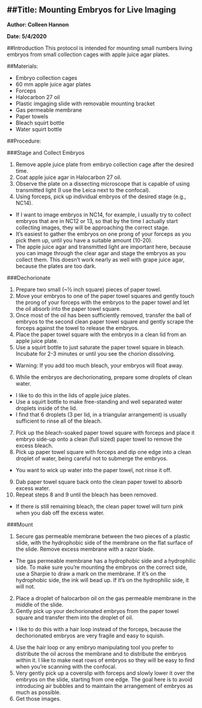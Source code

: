 ##Title: Mounting Embryos for Live Imaging
----
**Author: Colleen Hannon**

**Date: 5/4/2020**

##Introduction
This protocol is intended for mounting small numbers living embryos from small collection cages with apple juice agar plates.

##Materials: 

* Embryo collection cages
* 60 mm apple juice agar plates
* Forceps
* Halocarbon 27 oil
* Plastic imgaging slide with removable mounting bracket
* Gas permeable membrane 
* Paper towels
* Bleach squirt bottle
* Water squirt bottle

##Procedure:

###Stage and Collect Embryos
1. Remove apple juice plate from embryo collection cage after the desired time.
2. Coat apple juice agar in Halocarbon 27 oil.
3. Observe the plate on a dissecting microscope that is capable of using transmitted light (I use the Leica next to the confocal).
4. Using forceps, pick up individual embryos of the desired stage (e.g., NC14).
  * If I want to image embryos in NC14, for example, I usually try to collect embryos that are in NC12 or 13, so that by the time I actually start collecting images, they will be approaching the correct stage.
  * It’s easiest to gather the embryos on one prong of your forceps as you pick them up, until you have a suitable amount (10-20).
  * The apple juice agar and transmitted light are important here, because you can image through the clear agar and stage the embryos as you collect them. This doesn’t work nearly as well with grape juice agar, because the plates are too dark.

###Dechorionate
1. Prepare two small (~½ inch square) pieces of paper towel.
2. Move your embryos to one of the paper towel squares and gently touch the prong of your forceps with the embryos to the paper towel and let the oil absorb into the paper towel square.
3. Once most of the oil has been sufficiently removed, transfer the ball of embryos to the second clean paper towel square and gently scrape the forceps against the towel to release the embryos.
4. Place the paper towel square with the embryos in a clean lid from an apple juice plate.
5. Use a squirt bottle to just saturate the paper towel square in bleach. Incubate for 2-3 minutes or until you see the chorion dissolving.
  * Warning: If you add too much bleach, your embryos will float away.
6. While the embryos are dechorionating, prepare some droplets of clean water.
  * I like to do this in the lids of apple juice plates.
  * Use a squirt bottle to make free-standing and well separated water droplets inside of the lid.
  * I find that 6 droplets (3 per lid, in a triangular arrangement) is usually sufficient to rinse all of the bleach.
7. Pick up the bleach-soaked paper towel square with forceps and place it embryo side-up onto a clean (full sized) paper towel to remove the excess bleach. 
8. Pick up paper towel square with forceps and dip one edge into a clean droplet of water, being careful not to submerge the embryos.
  * You want to wick up water into the paper towel, not rinse it off.
9. Dab paper towel square back onto the clean paper towel to absorb excess water.
10. Repeat steps 8 and 9 until the bleach has been removed. 
  * If there is still remaining bleach, the clean paper towel will turn pink when you dab off the excess water.

###Mount
1. Secure gas permeable membrane between the two pieces of a plastic slide, with the hydrophobic side of the membrane on the flat surface of the slide. Remove excess membrane with a razor blade.
  * The gas permeable membrane has a hydrophobic side and a hydrophilic side. To make sure you’re mounting the embryos on the correct side, use a Sharpie to draw a mark on the membrane. If it’s on the hydrophobic side, the ink will bead up. If it’s on the hydrophilic side, it will not.
2. Place a droplet of halocarbon oil on the gas permeable membrane in the middle of the slide.
3. Gently pick up your dechorionated embryos from the paper towel square and transfer them into the droplet of oil.
  * I like to do this with a hair loop instead of the forceps, because the dechorionated embryos are very fragile and easy to squish.
4. Use the hair loop or any embryo manipulating tool you prefer to distribute the oil across the membrane and to distribute the embryos within it.
I like to make neat rows of embryos so they will be easy to find when you’re scanning with the confocal.
5. Very gently pick up a coverslip with forceps and slowly lower it over the embryos on the slide, starting from one edge. The goal here is to avoid introducing air bubbles and to maintain the arrangement of embryos as much as possible.
6. Get those images.
